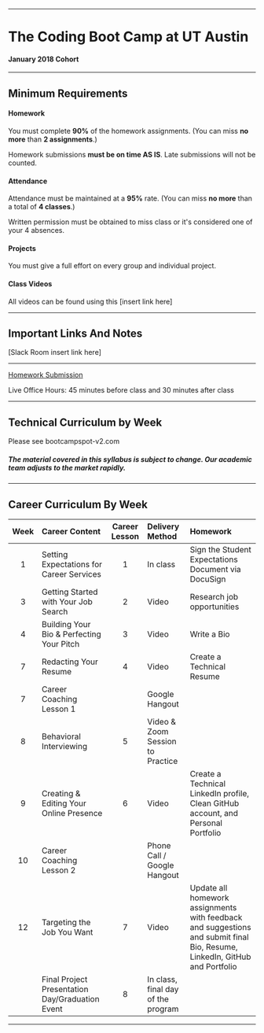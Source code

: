-----------------------------------------
# The Coding Boot Camp at UT Austin
#### January 2018 Cohort 


-----------------------------------------


## Minimum Requirements


#### Homework


You must complete **90%** of the homework assignments. (You can miss **no more** than **2 assignments**.)


Homework submissions **must be on time AS IS**. Late submissions will not be counted.


#### Attendance


Attendance must be maintained at a **95%** rate. (You can miss **no more** than a total of **4 classes**.)


Written permission must be obtained to miss class or it's considered one of your 4 absences.


#### Projects


You must give a full effort on every group and individual project.


#### Class Videos

All videos can be found using this [insert link here]

-----------------------------------------


## Important Links And Notes


[Slack Room insert link here]

-----------------------------------------


[Homework Submission](http://bootcampspot-v2.com)


Live Office Hours: 45 minutes before class and 30 minutes after class


-----------------------------------------
## Technical Curriculum by Week

Please see bootcampspot-v2.com

##### The material covered in this syllabus is subject to change. Our academic team adjusts to the market rapidly.

-----------------------------------------
## Career Curriculum By Week

| Week  | Career Content | Career Lesson | Delivery Method | Homework || :---: | :------------- | :-----------: | :-------------- | :------- || 1  | Setting Expectations for Career Services        | 1 | In class                           | Sign the Student Expectations Document via DocuSign                                                                        || 3  | Getting Started with Your Job Search            | 2 | Video                              | Research job opportunities                                                                                                 || 4  | Building Your Bio & Perfecting Your Pitch       | 3 | Video                              | Write a Bio                                                                                                                || 7  | Redacting Your Resume                           | 4 | Video                              | Create a Technical Resume                                                                                                  || 7  | Career Coaching Lesson 1                        |   | Google Hangout                     |                                                                                                                            || 8  | Behavioral Interviewing                         | 5 | Video & Zoom Session to Practice   |                                                                                                                            || 9  | Creating & Editing Your Online Presence         | 6 | Video                              | Create a Technical LinkedIn profile, Clean GitHub account, and Personal Portfolio                                          || 10 | Career Coaching Lesson 2                        |   | Phone Call / Google Hangout        |                                                                                                                            || 12 | Targeting the Job You Want                      | 7 | Video                              | Update all homework assignments with feedback and suggestions and submit final Bio, Resume, LinkedIn, GitHub and Portfolio ||    | Final Project Presentation Day/Graduation Event | 8 | In class, final day of the program |                                                                                                                            |-----------------------------------------



